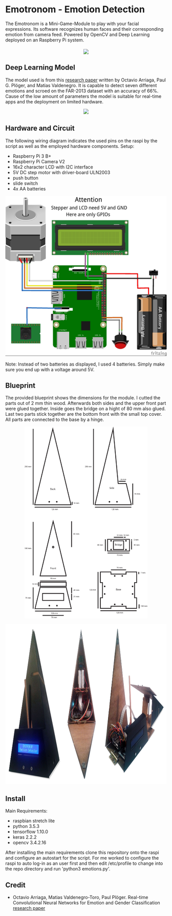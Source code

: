 # Emotronom - Emotion Detection

The Emotronom is a Mini-Game-Module to play with your facial expressions. Its software recognizes human faces and their corresponding emotion from camera feed. Powered by OpenCV and Deep Learning deployed on an Raspberry Pi system.

<p align='center'><img src = 'demo/Emotronom_Demo.gif' height = '500px' align='middle'></p>

## Deep Learning Model

The model used is from this [research paper](https://github.com/oarriaga/face_classification/blob/master/report.pdf) written by Octavio Arriaga, Paul G. Plöger, and Matias Valdenegro. It is capable to detect seven different emotions and scroed on the FAR-2013 dataset with an accuracy of 66%. Cause of the low amount of parameters the model is suitable for real-time apps and the deployment on limited hardware.

<p align='center'><img src = 'https://i.imgur.com/vr9yDaF.png?1' height = '500px'></p>

## Hardware and Circuit

The following wiring diagram indicates the used pins on the raspi by the script as well as the employed hardware components. Setup:

* Raspberry Pi 3 B+
* Raspberry Pi Camera V2
* 16x2 character LCD with I2C interface
* 5V DC step motor with driver-board ULN2003
* push button
* slide switch
* 4x AA batteries

<p align='center'><img src = 'demo/Emotronom_Circuit.jpg' height = '500px'></p>

Note: Instead of two batteries as displayed, I used 4 batteries. Simply make sure you end up with a voltage around 5V.

## Blueprint

The provided blueprint shows the dimensions for the module. I cutted the parts out of 2 mm thin wood. Afterwards both sides and the upper front part were glued together. Inside goes the bridge on a hight of 80 mm also glued. Last two parts stick together are the bottom front with the small top cover. All parts are connected to the base by a hinge.   

<p align='center'><img src = 'demo/Emotronom_Blueprint_800x600.jpg' height = '600px'></p>

<p align='center'><img src = 'demo/Emotronom_2.jpg' height = '500px'></p>

## Install

Main Requirements:

* raspbian stretch lite
* python 3.5.3
* tensorflow 1.10.0
* keras 2.2.2
* opencv 3.4.2.16

After installing the main requirements clone this repository onto the raspi and configure an autostart for the script. For me worked to configure the raspi to auto log-in as an user first and then edit /etc/profile to change into the repo directory and run 'python3 emotions.py'.   

## Credit

* Octavio Arriaga, Matias Valdenegro-Toro, Paul Plöger.
Real-time Convolutional Neural Networks for Emotion and Gender Classification [research paper](https://github.com/oarriaga/face_classification/blob/master/report.pdf)
